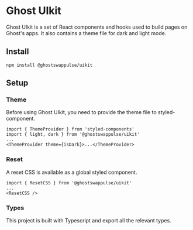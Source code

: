 # Ghost UIkit

Ghost UIkit is a set of React components and hooks used to build pages on Ghost's apps. It also contains a theme file for dark and light mode.

## Install

`npm install @ghostswappulse/uikit`

## Setup

### Theme

Before using Ghost UIkit, you need to provide the theme file to styled-component.

```
import { ThemeProvider } from 'styled-components'
import { light, dark } from '@ghostswappulse/uikit'
...
<ThemeProvider theme={isDark}>...</ThemeProvider>
```

### Reset

A reset CSS is available as a global styled component.

```
import { ResetCSS } from '@ghostswappulse/uikit'
...
<ResetCSS />
```

### Types

This project is built with Typescript and export all the relevant types.
